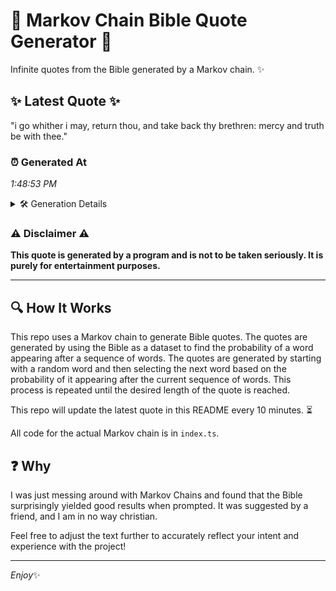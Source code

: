 # 📖 Markov Chain Bible Quote Generator 📖

Infinite quotes from the Bible generated by a Markov chain. ✨

## ✨ Latest Quote ✨
"i go whither i may, return thou, and take back thy brethren: mercy and truth be with thee."

### ⏰ Generated At
*1:48:53 PM*

<details>
    <summary>🛠️ Generation Details</summary>
    <p>
        <strong>🌱 Seed:</strong> i<br>
        <strong>🔄 Iterations:</strong> 17<br>
        <strong>📜 Context History:</strong><br>[ i ]: go<br>[ i, go ]: whither<br>[ i, go, whither ]: i<br>[ i, go, whither, i ]: may,<br>[ i, go, whither, i, may, ]: return<br>[ i, go, whither, i, may,, return ]: thou,<br>[ go, whither, i, may,, return, thou, ]: and<br>[ whither, i, may,, return, thou,, and ]: take<br>[ i, may,, return, thou,, and, take ]: back<br>[ may,, return, thou,, and, take, back ]: thy<br>[ return, thou,, and, take, back, thy ]: brethren:<br>[ thou,, and, take, back, thy, brethren: ]: mercy<br>[ and, take, back, thy, brethren:, mercy ]: and<br>[ take, back, thy, brethren:, mercy, and ]: truth<br>[ back, thy, brethren:, mercy, and, truth ]: be<br>[ thy, brethren:, mercy, and, truth, be ]: with<br>[ brethren:, mercy, and, truth, be, with ]: thee.<br>
    </p>
</details>

### ⚠️ Disclaimer ⚠️
**This quote is generated by a program and is not to be taken seriously. It is purely for entertainment purposes.**

---

## 🔍 How It Works

This repo uses a Markov chain to generate Bible quotes. The quotes are generated by using the Bible as a dataset to find the probability of a word appearing after a sequence of words. The quotes are generated by starting with a random word and then selecting the next word based on the probability of it appearing after the current sequence of words. This process is repeated until the desired length of the quote is reached.

This repo will update the latest quote in this README every 10 minutes. ⏳

All code for the actual Markov chain is in `index.ts`.

## ❓ Why

I was just messing around with Markov Chains and found that the Bible surprisingly yielded good results when prompted. 
It was suggested by a friend, and I am in no way christian.

Feel free to adjust the text further to accurately reflect your intent and experience with the project!

---

*Enjoy*✨
